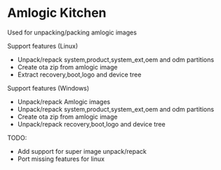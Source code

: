 # Amlogic Kitchen
Used for unpacking/packing amlogic images

Support features (Linux)

- Unpack/repack system,product,system_ext,oem and odm partitions
- Create ota zip from amlogic image
- Extract recovery,boot,logo and device tree

Support features (Windows)

- Unpack/repack Amlogic images
- Unpack/repack system,product,system_ext,oem and odm partitions
- Create ota zip from amlogic image
- Unpack/repack recovery,boot,logo and device tree

TODO:
- Add support for super image unpack/repack
- Port missing features for linux
